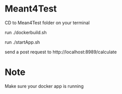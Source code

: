 # Meant4Test
CD to Mean4Test folder on your terminal</br>

run ./dockerbuild.sh</br>

run ./startApp.sh</br>

send a post request to http://localhost:8989/calculate



# Note
Make sure your docker app is running
